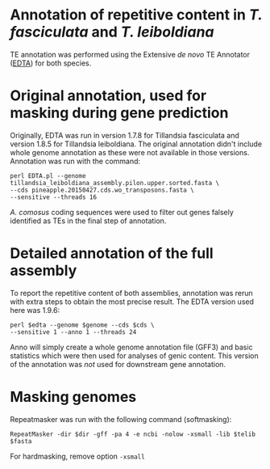 # Annotation of repetitive content in *T. fasciculata* and *T. leiboldiana*

TE annotation was performed using the Extensive *de novo* TE Annotator ([EDTA](https://github.com/oushujun/EDTA)) for both species.

# Original annotation, used for masking during gene prediction

Originally, EDTA was run in version 1.7.8 for Tillandsia fasciculata and version 1.8.5 for Tillandsia leiboldiana. The original annotation didn't include whole genome annotation as these were not available in those versions. Annotation was run with the command:

    perl EDTA.pl --genome tillandsia_leiboldiana_assembly.pilon.upper.sorted.fasta \
	--cds pineapple.20150427.cds.wo_transposons.fasta \
	--sensitive --threads 16

*A. comosus* coding sequences were used to filter out genes falsely identified as TEs in the final step of annotation.

# Detailed annotation of the full assembly

To report the repetitive content of both assemblies, annotation was rerun with extra steps to obtain the most precise result. The EDTA version used here was 1.9.6:

	perl $edta --genome $genome --cds $cds \
	--sensitive 1 --anno 1 --threads 24

Anno will simply create a whole genome annotation file (GFF3) and basic statistics which were then used for analyses of genic content. This version of the annotation was *not* used for downstream gene annotation.

# Masking genomes

Repeatmasker was run with the following command (softmasking):

`RepeatMasker -dir $dir -gff -pa 4 -e ncbi -nolow -xsmall -lib $telib $fasta`

For hardmasking, remove option `-xsmall`
